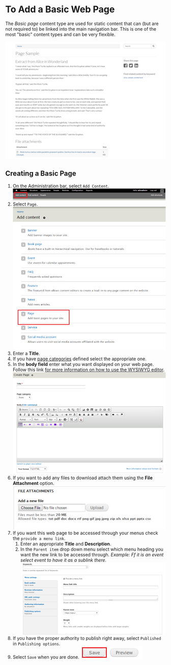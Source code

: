 # To Add a Basic Web Page
The *Basic page* content type are used for static content that can (but are not required to) be linked into the main navigation bar. This is one of the most "basic" content types and can be very flexible.

![An Example of a Basic Page](../images/paex.png "Example of a Basic Page")

## Creating a Basic Page
1. On the Administration bar, select `Add Content`.
![Add Content Highlighted](../images/ambac.png)
2. Select `Page`.
![Page Option Selected](../images/addconpage.png)
3. Enter a **Title**.
4. If you have [page categories](../taxonomies.md#categories) defined select the appropriate one.
5. In the **body field** enter what you want displayed on your web page. Follow this link [for more information on how to use the WYSIWYG editor](../wysiwyg-editor.md).
![Of Page selected](../images/pagetitlebody.png)
6. If you want to add any files to download attach them using the **File Attachment** option.
![File Attachment option](../images/pageattach.png)
7. If you want this web page to be accessed through your menus check the `provide a menu link`.
    1. Enter an appropriate **Title** and **Description**.
    2. In the `Parent item` drop down menu select which menu heading you want the new link to be accessed through. *Example: Ff it is an event select event to have it as a sublink there.*
![Page Menu options](../images/pagekeyoptmenu.png)
8. If you have the proper authority to publish right away, select `Published` in `Publishing options`.
9. Select `Save` when you are done.
![Image of Save Button](../images/save.png)
